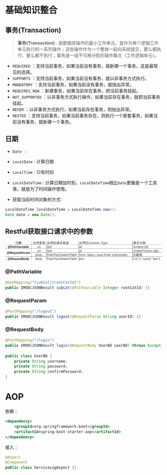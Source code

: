 # 基础知识整合

## 事务(Transaction)

> **事务(Transaction)** : 是数据库操作的最小工作单元，是作为单个逻辑工作单元执行的一系列操作；这些操作作为一个整体一起向系统提交，要么都执行、要么都不执行；事务是一组不可再分割的操作集合（工作逻辑单元）。

* `REQUIRED` ：支持当前事务，如果当前没有事务，就新建一个事务。这是最常见的选择。 
* `SUPPORTS` ：支持当前事务，如果当前没有事务，就以非事务方式执行。 
* `MANDATORY` ：支持当前事务，如果当前没有事务，就抛出异常。 
* `REQUIRES_NEW` ：新建事务，如果当前存在事务，把当前事务挂起。 
* `NOT_SUPPORTED` ：以非事务方式执行操作，如果当前存在事务，就把当前事务挂起。 
* `NEVER` ：以非事务方式执行，如果当前存在事务，则抛出异常。 
* `NESTED` ：支持当前事务，如果当前事务存在，则执行一个嵌套事务，如果当前没有事务，就新建一个事务。

## 日期

* `Date ` : 
* `LocalDate` : 计算日期
* `LocalTime` : 只有时刻
* `LocalDateTime` : 计算日期加时刻，`LocalDateTime`相比`Date`更像是一个工具类，就是为了时间操作使用。

* 获取当前时间对象的方式:

```java
LocalDateTime localDateTime = LocalDateTime.now();
Date date = new Date();
```

## Restful获取接口请求中的参数

<img src="/assets/images/classOne/cp1/105.png">

### @PathVariable

```java
@GetMapping("/subCat/{rootCatId}")
public IMOOCJSONResult subCat(@PathVariable Integer rootCatId) {}
```

### @RequestParam

```java
@PostMapping("/logout")
public IMOOCJSONResult logout(@RequestParam String userId) {}
```

### @RequestBody

```java
@PostMapping("/login")
public IMOOCJSONResult login(@RequestBody UserBO userBO) throws Exception {}

public class UserBO {
    private String username;
    private String password;
    private String confirmPassword;
}
```

# AOP

依赖：

```xml
<dependency>
    <groupId>org.springframework.boot</groupId>
    <artifactId>spring-boot-starter-aop</artifactId>
</dependency>
```

接入：

```java
@Aspect
@Component
public class ServiceLogAspect {}
```












































